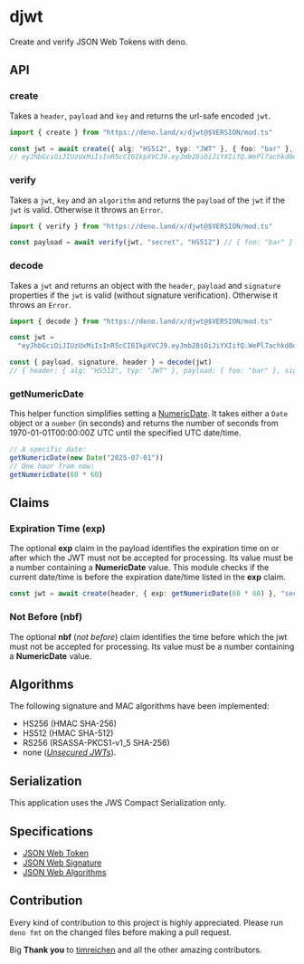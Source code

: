 # djwt

Create and verify JSON Web Tokens with deno.

## API

### create

Takes a `header`, `payload` and `key` and returns the url-safe encoded `jwt`.

```typescript
import { create } from "https://deno.land/x/djwt@$VERSION/mod.ts"

const jwt = await create({ alg: "HS512", typ: "JWT" }, { foo: "bar" }, "secret")
// eyJhbGciOiJIUzUxMiIsInR5cCI6IkpXVCJ9.eyJmb28iOiJiYXIifQ.WePl7achkd0oGNB8XRF_LJwxlyiPZqpdNgdKpDboAjSTsWq-aOGNynTp8TOv8KjonFym8vwFwppXOLoLXbkIaQ
```

### verify

Takes a `jwt`, `key` and an `algorithm` and returns the `payload` of the `jwt`
if the `jwt` is valid. Otherwise it throws an `Error`.

```typescript
import { verify } from "https://deno.land/x/djwt@$VERSION/mod.ts"

const payload = await verify(jwt, "secret", "HS512") // { foo: "bar" }
```

### decode

Takes a `jwt` and returns an object with the `header`, `payload` and `signature`
properties if the `jwt` is valid (without signature verification). Otherwise it
throws an `Error`.

```typescript
import { decode } from "https://deno.land/x/djwt@$VERSION/mod.ts"

const jwt =
  "eyJhbGciOiJIUzUxMiIsInR5cCI6IkpXVCJ9.eyJmb28iOiJiYXIifQ.WePl7achkd0oGNB8XRF_LJwxlyiPZqpdNgdKpDboAjSTsWq-aOGNynTp8TOv8KjonFym8vwFwppXOLoLXbkIaQ"

const { payload, signature, header } = decode(jwt)
// { header: { alg: "HS512", typ: "JWT" }, payload: { foo: "bar" }, signature: "59e3e5eda72191dd2818d07c5d117f2c9c3197288f66aa5d36074aa436e8023493b16abe68e18dca74e9f133aff0a8e89c5ca6f2fc05c29a5738ba0b5db90869" }
```

### getNumericDate

This helper function simplifies setting a
[NumericDate](https://tools.ietf.org/html/rfc7519#page-6). It takes either a
`Date` object or a `number` (in seconds) and returns the number of seconds from
1970-01-01T00:00:00Z UTC until the specified UTC date/time.

```typescript
// A specific date:
getNumericDate(new Date("2025-07-01"))
// One hour from now:
getNumericDate(60 * 60)
```

## Claims

### Expiration Time (exp)

The optional **exp** claim in the payload identifies the expiration time on or
after which the JWT must not be accepted for processing. Its value must be a
number containing a **NumericDate** value. This module checks if the current
date/time is before the expiration date/time listed in the **exp** claim.

```typescript
const jwt = await create(header, { exp: getNumericDate(60 * 60) }, "secret")
```

### Not Before (nbf)

The optional **nbf** (_not before_) claim identifies the time before which the
jwt must not be accepted for processing. Its value must be a number containing a
**NumericDate** value.

## Algorithms

The following signature and MAC algorithms have been implemented:

- HS256 (HMAC SHA-256)
- HS512 (HMAC SHA-512)
- RS256 (RSASSA-PKCS1-v1_5 SHA-256)
- none ([_Unsecured JWTs_](https://tools.ietf.org/html/rfc7519#section-6)).

## Serialization

This application uses the JWS Compact Serialization only.

## Specifications

- [JSON Web Token](https://tools.ietf.org/html/rfc7519)
- [JSON Web Signature](https://www.rfc-editor.org/rfc/rfc7515.html)
- [JSON Web Algorithms](https://www.rfc-editor.org/rfc/rfc7518.html)

## Contribution

Every kind of contribution to this project is highly appreciated. Please run
`deno fmt` on the changed files before making a pull request.

Big **Thank you** to [timreichen](https://github.com/timreichen) and all the
other amazing contributors.
